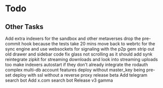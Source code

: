 # Todo

## Other Tasks

Add extra indexers for the sandbox and other metaverses
drop the pre-commit hook because the tests take 20 mins
move back to webrtc for the sync engine and use websockets for signaling with the p2p gem
strip out old drawer and sidebar code
fix glass not scrolling as it should
add synk
reintegrate zipkit for streaming downloads and look into streaming uploads too
make indexers autostart if they don't already
integrate the rodauth complex multi-db account features
deploy without master_key being pre-set
deploy with ssl without a reverse proxy
release beta
Add telegram search bot
Add x.com search bot
Release v3 gamma
